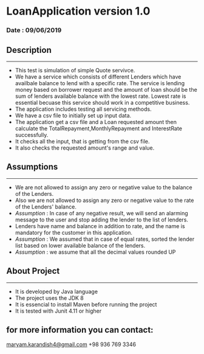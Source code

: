 # LoanApplication version 1.0  
### Date : 09/06/2019

## Description
-------------------

* This test is simulation of simple Quote servivce.
* We have a service which consists of different Lenders which have availbale balance to lend with a specific rate. The service is lending money based on borrower request and the amount of loan should be the sum of lenders available balance with the lowest rate. Lowest rate is essential becuase this service should work in a competitive business.
* The application includes testing all servicing methods.
* We have a csv file to initially set up input data. 
* The application get a csv file and a Loan requested amount then calculate the TotalRepayment,MonthlyRepayment and InterestRate successfully.
* It checks all the input, that is getting from the csv file.
* It also checks the requested amount's range and value.

## Assumptions
-------------------
* We are not allowed to assign any zero or negative value to the balance of the Lenders.
* Also we are not allowed to assign any zero or negative value to the rate of the Lenders' balance.
* _Assumption_ : In case of any negative result, we will send an alarming message to the user and stop adding the lender to the list of lenders.
* Lenders have name and balance in addition to rate, and the name is mandatory for the customer in this application. 
* _Assumption_ : We assumed that in case of equal rates, sorted the lender list based on lower available balance of the lenders.
* _Assumption_ : we assume that all the decimal values rounded UP

## About Project
---------------------------

- It is developed by Java language
- The project uses the JDK 8 
- It is essencial to install Maven before running the project
- It is tested with Junit 4.11 or higher

for more information you can contact:
--------------------------------------
maryam.karandish4@gmail.com
+98 936 769 3346
